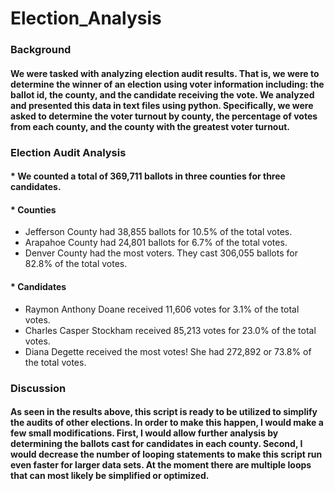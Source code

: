 # Election_Analysis
### Background
#### We were tasked with analyzing election audit results. That is, we were to determine the winner of an election using voter information including: the ballot id, the county, and the candidate receiving the vote. We analyzed and presented this data in text files using python. Specifically, we were asked to determine the voter turnout by county, the percentage of votes from each county, and the county with the greatest voter turnout.
### Election Audit Analysis
#### * We counted a total of 369,711 ballots in three counties for three candidates.
#### * Counties
   * Jefferson County had 38,855 ballots for 10.5% of the total votes.
   * Arapahoe County had 24,801 ballots for 6.7% of the total votes.
   * Denver County had the most voters. They cast 306,055 ballots for 82.8% of the total votes.
#### * Candidates
   * Raymon Anthony Doane received 11,606 votes for 3.1% of the total votes.
   * Charles Casper Stockham received 85,213 votes for 23.0% of the total votes.
   * Diana Degette received the most votes! She had 272,892 or 73.8% of the total votes.
### Discussion
#### As seen in the results above, this script is ready to be utilized to simplify the audits of other elections. In order to make this happen, I would make a few small modifications. First, I would allow further analysis by determining the ballots cast for candidates in each county. Second, I would decrease the number of looping statements to make this script run even faster for larger data sets. At the moment there are multiple loops that can most likely be simplified or optimized.
